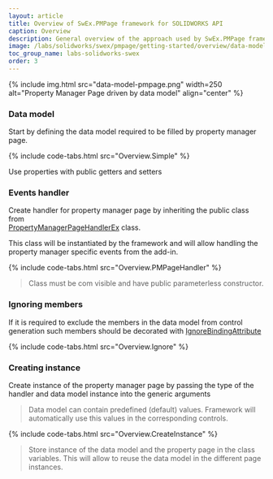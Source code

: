 ```yaml
---
layout: article
title: Overview of SwEx.PMPage framework for SOLIDWORKS API
caption: Overview
description: General overview of the approach used by SwEx.PMPage framework for building property manager pages in SOLIDWORKS API
image: /labs/solidworks/swex/pmpage/getting-started/overview/data-model-pmpage.png
toc_group_name: labs-solidworks-swex
order: 3
---
```

{% include img.html src="data-model-pmpage.png" width=250 alt="Property Manager Page driven by data model" align="center" %}

### Data model

Start by defining the data model required to be filled by property manager page.

{% include code-tabs.html src="Overview.Simple" %}

Use properties with public getters and setters

### Events handler

Create handler for property manager page by inheriting the public class from 	
[PropertyManagerPageHandlerEx](https://docs.codestack.net/swex/pmpage/html/T_CodeStack_SwEx_PMPage_PropertyManagerPageHandlerEx.htm) class.

This class will be instantiated by the framework and will allow handling the property manager specific events from the add-in.

{% include code-tabs.html src="Overview.PMPageHandler" %}

> Class must be com visible and have public parameterless constructor.

### Ignoring members

If it is required to exclude the members in the data model from control generation such members should be decorated with [IgnoreBindingAttribute](https://docs.codestack.net/swex/pmpage/html/T_CodeStack_SwEx_PMPage_Attributes_IgnoreBindingAttribute.htm)

{% include code-tabs.html src="Overview.Ignore" %}

### Creating instance

Create instance of the property manager page by passing the type of the handler and data model instance into the generic arguments

> Data model can contain predefined (default) values. Framework will automatically use this values in the corresponding controls.

{% include code-tabs.html src="Overview.CreateInstance" %}

> Store instance of the data model and the property page in the class variables. This will allow to reuse the data model in the different page instances.

